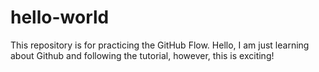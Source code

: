 # hello-world
This repository is for practicing the GitHub Flow.
Hello, I am just learning about Github and following the tutorial, however, this is exciting!
